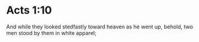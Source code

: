 # Acts 1:10

And while they looked stedfastly toward heaven as he went up, behold, two men stood by them in white apparel;